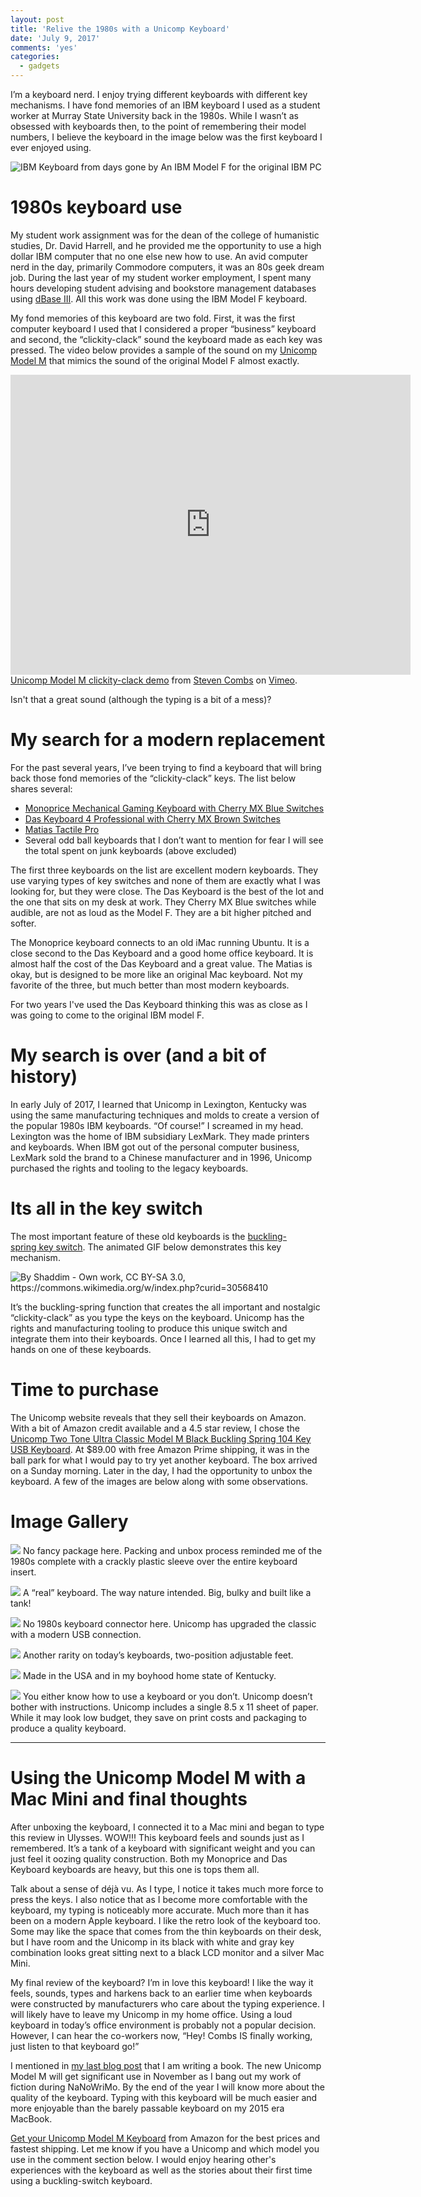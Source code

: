 ```yaml
---
layout: post
title: 'Relive the 1980s with a Unicomp Keyboard'
date: 'July 9, 2017'
comments: 'yes'
categories:
  - gadgets
---
```


I’m a keyboard nerd. I enjoy trying different keyboards with different key mechanisms. I have fond memories of an IBM keyboard I used as a student worker at Murray State University back in the 1980s. While I wasn’t as obsessed with keyboards then, to the point of remembering their model numbers, I believe the keyboard in the image below was the first keyboard I ever enjoyed using.

![][image-1]
An IBM Model F for the original IBM PC

# 1980s keyboard use
My student work assignment was for the dean of the college of humanistic studies, Dr. David Harrell, and he provided me the opportunity to use a high dollar IBM computer that no one else new how to use. An avid computer nerd in the day, primarily Commodore computers, it was an 80s geek dream job. During the last year of my student worker employment, I spent many hours developing student advising and bookstore management databases using [dBase III][1]. All this work was done using the IBM Model F keyboard.

My fond memories of this keyboard are two fold. First, it was the first computer keyboard I used that I considered a proper “business” keyboard and second, the “clickity-clack” sound the keyboard made as each key was pressed. The video below provides a sample of the sound on my [Unicomp Model M][2] that mimics the sound of the original Model F almost exactly.

<iframe src="https://player.vimeo.com/video/224860160" width="640" height="480" frameborder="0" webkitallowfullscreen mozallowfullscreen allowfullscreen></iframe></br><a href="https://vimeo.com/224860160">Unicomp Model M clickity-clack demo</a> from <a href="https://vimeo.com/user20097235">Steven Combs</a> on <a href="https://vimeo.com">Vimeo</a>.</p>

Isn't that a great sound (although the typing is a bit of a mess)? 

# My search for a modern replacement
For the past several years, I’ve been trying to find a keyboard that will bring back those fond memories of the “clickity-clack” keys. The list below shares several:

* [Monoprice Mechanical Gaming Keyboard with Cherry MX Blue Switches][3]
* [Das Keyboard 4 Professional with Cherry MX Brown Switches][4]
* [Matias Tactile Pro][5]
* Several odd ball keyboards that I don’t want to mention for fear I will see the total spent on junk keyboards (above excluded)

The first three keyboards on the list are excellent modern keyboards. They use varying types of key switches and none of them are exactly what I was looking for, but they were close. The Das Keyboard is the best of the lot and the one that sits on my desk at work. They Cherry MX Blue switches while audible, are not as loud as the Model F. They are a bit higher pitched and softer.

The Monoprice keyboard connects to an old iMac running Ubuntu. It is a close second to the Das Keyboard and a good home office keyboard. It is almost half the cost of the Das Keyboard and a great value. The Matias is okay, but is designed to be more like an original Mac keyboard. Not my favorite of the three, but much better than most modern keyboards.

For two years I've used the Das Keyboard thinking this was as close as I was going to come to the original IBM model F.

# My search is over (and a bit of history)
In early July of 2017, I learned that Unicomp in Lexington, Kentucky was using the same manufacturing techniques and molds to create a version of the popular 1980s IBM keyboards. “Of course!” I screamed in my head. Lexington was the home of IBM subsidiary LexMark. They made printers and keyboards. When IBM got out of the personal computer business, LexMark sold the brand to a Chinese manufacturer and in 1996, Unicomp purchased the rights and tooling to the legacy keyboards.

# Its all in the key switch
The most important feature of these old keyboards is the [buckling-spring key switch][6]. The animated GIF below demonstrates this key mechanism.

![][image-2]

It’s the buckling-spring function that creates the all important and nostalgic “clickity-clack” as you type the keys on the keyboard. Unicomp has the rights and manufacturing tooling to produce this unique switch and integrate them into their keyboards. Once I learned all this, I had to get my hands on one of these keyboards.

# Time to purchase
The Unicomp website reveals that they sell their keyboards on Amazon. With a bit of Amazon credit available and a 4.5 star review, I chose the [Unicomp Two Tone Ultra Classic Model M Black Buckling Spring 104 Key USB Keyboard][7]. At $89.00 with free Amazon Prime shipping, it was in the ball park for what I would pay to try yet another keyboard. The box arrived on a Sunday morning. Later in the day, I had the opportunity to unbox the keyboard. A few of the images are below along with some observations.

# Image Gallery

![][image-3]
No fancy package here. Packing and unbox process reminded me of the 1980s complete with a crackly plastic sleeve over the entire keyboard insert.

![][image-4]
A “real” keyboard. The way nature intended. Big, bulky and built like a tank!

![][image-5]
No 1980s keyboard connector here. Unicomp has upgraded the classic with a modern USB connection.

![][image-6]
Another rarity on today’s keyboards, two-position adjustable feet.

![][image-7]
Made in the USA and in my boyhood home state of Kentucky.

![][image-8]
You either know how to use a keyboard or you don’t. Unicomp doesn’t bother with instructions. Unicomp includes a single 8.5 x 11 sheet of paper. While it may look low budget, they save on print costs and packaging to produce a quality keyboard.

---

# Using the Unicomp Model M with a Mac Mini and final thoughts
After unboxing the keyboard, I connected it to a Mac mini and began to type this review in Ulysses. WOW!!! This keyboard feels and sounds just as I remembered. It’s a tank of a keyboard with significant weight and you can just feel it oozing quality construction. Both my Monoprice and Das Keyboard keyboards are heavy, but this one is tops them all.

Talk about a sense of déjà vu. As I type, I notice it takes much more force to press the keys. I also notice that as I become more comfortable with the keyboard, my typing is noticeably more accurate. Much more than it has been on a modern Apple keyboard. I like the retro look of the keyboard too. Some may like the space that comes from the thin keyboards on their desk, but I have room and the Unicomp in its black with white and gray key combination looks great sitting next to a black LCD monitor and a silver Mac Mini.

My final review of the keyboard? I’m in love this keyboard! I like the way it feels, sounds, types and harkens back to an earlier time when keyboards were constructed by manufacturers who care about the typing experience. I will likely have to leave my Unicomp in my home office. Using a loud keyboard in today’s office environment is probably not a popular decision. However, I can hear the co-workers now, “Hey! Combs IS finally working, just listen to that keyboard go!”

I mentioned in [my last blog post][8] that I am writing a book. The new Unicomp Model M will get significant use in November as I bang out my work of fiction during NaNoWriMo. By the end of the year I will know more about the quality of the keyboard. Typing with this keyboard will be much easier and more enjoyable than the barely passable keyboard on my 2015 era MacBook.

[Get your Unicomp Model M Keyboard][9] from Amazon for the best prices and fastest shipping. Let me know if you have a Unicomp and which model you use in the comment section below. I would enjoy hearing other's experiences with the keyboard as well as the stories about their first time using a buckling-switch keyboard.

[1]:	https://en.wikipedia.org/wiki/DBase
[2]:	http://amzn.to/2sDP7XJ
[3]:	http://amzn.to/2sUbV9K
[4]:	http://amzn.to/2twaEo1
[5]:	http://amzn.to/2twnjHQ
[6]:	https://en.wikipedia.org/wiki/Buckling_spring
[7]:	http://amzn.to/2sDP7XJ
[8]:	http://www.stevencombs.com/writing/2017/07/04/book-and-ulysses-timeline.html
[9]:	http://amzn.to/2sDP7XJ

[image-1]:	https://hackadaycom.files.wordpress.com/2016/03/ibm_model_f_xt.png "IBM Keyboard from days gone by"
[image-2]:	https://upload.wikimedia.org/wikipedia/commons/3/3d/Bucklingspring-animation-300ms.gif "By Shaddim - Own work, CC BY-SA 3.0, https://commons.wikimedia.org/w/index.php?curid=30568410"
[image-3]:	https://lh3.googleusercontent.com/kQQkW9DhfT26xH2NR0tADQ-Q1JEt-V35kv5ICUoLo_xRAIggiamXOSJ1SljkLMjOzdViHgi4BeczQUEoCe5V-5b8NMjf40NrO7ULjfmQ3-rsdq4j6FrvNnOf7kpuFRMjrGYY6Ed0mUTtXAdkL0ElUF7LdWSF_AjGi6wz0kcpfWpe2pk2X9BgRSzcfZQl78xyxFq5_emTEGYDjCbiLAuRDGNJdXarZws8cb9Zr9T043szH5JNJ1OEh3A7e7zT6e5aDdRNNXQuvPso7AqeSYYMPP8jlgNJ03OiAlr8mwaF5jzoww5HJ22xdicltOIvmXcjWMuDm_Tnf8QzUJlIqLQbYA7RagvAW8lbyzm4dqhDRTR5ZkKKOjJGAAayPWllai2ZXs-G4fDfmTh_nv5L9WjXR502RTyoaIXIVfsKujgu9_ghLjtxQjNWCKRCO0zkEHmpW1IFaaZxCL7NUMgi2XZfHhNIaitA3D6Y3wiWAl8B6iZ4w4cjAAOts00TNp7VKNjiot2eVRuR0cGFqxPL0Zll-6LgdQH811zMX0_gakpyG_sP1U3f0-uaJZCZ0YsaTpjcLkTL8gbq70__aW4r_i-T-b7cckicG4P93GIsH9GtQMWsTuBPC-94cPwtqg=w1280-h960-no
[image-4]:	https://lh3.googleusercontent.com/PdyCSb8T8kfeRswNxzOf_TfbGZvNf2k_DUl3dZnqXv7679X-BHmGqz8QiSpvlFsz2PgcwS3IpYwFzS2NAOVbi2IAHuB_bDo2CkecZjNRYtHRnj14A5byub9_QLuV-Z4rijB2GDRZJmiv6zKICt7Nl8xz4jpSWDcBDEh9UOWWZsZZd-tUWz9kHpyYk1L7M_0bYtfT_wu5RBNucj_T2K7wruq3WZe3Vf30YcQqJiXyssnrlgKzgGzjztDv23x4pgsKedLyJ5FhgiCtWmh9RbtDPkAg2O8LTFyjH1zQdDgT3DIOpupJpDAsSqZ32fIFJn3BRWuR65CteOWYscw_cxD8aoQmi9BSaDCLgi3K4_Vt-50OcGhOBcAhv_Dej0dMWdOzzVfNZdJk_lOPE-9ibp9uQ-dEZswCiFPdFAYoRoIwiyuq8Sct-g63nTFljDdCvkrkQOxxqxBmEcAdY1X5jP2HOWDc4-wUCB_5BTFBVPN3cGfVyperLAtMHqiQE0qKfKuzTjgnNh94ljFM8aRNrYf-B-jSiT7H0D9MYpFZ10F2aHNjC-Cj8TBXbCK3gj43OymPQuEyfW-n0YAliVDgWwb7wFAf0h7yWak-zbuHwYiUgDBRv5CbuSlZ9f5sfQ=w1280-h960-no
[image-5]:	https://lh3.googleusercontent.com/cmwiX-xHS7s9iCH9pnIJ2Jt7fRqLqLyF6o4hNvBtvhgwPdUf2KXfHc9JlUpXiLBrv6BKvJwTE0qK9hZjRCJXsNfYX7it9XSgnRmcumX8WkgAYbw51yfXd1muYYRKiU-BOzkNqkBdSQsjNH5tWtll3eaunP18gX2NbS62Jcpvzkm-2_C7RKbi01C5AypSNXqyT-xL69R8qfwlihfXRs2YM6NBbSq2avHKQlGx4mWy6aXbmzoBmXOBnAHjuQ1a-MEddI4kk5M44Uf0LP8IjYrYtfaFKiJYLPfivp8LrRIdwWcpsDyhlHJCPTyxW7VRYYqTNbh4765ng8_1lhy0cjW73su0v3KMMhXyiJTNFbcU7VQTTLf7J0H4Ze3z0XPXw5FGBj7snBr6SiyTG7KwRu5Au8qH3I9KKk6DnKF127qvRlCL_OIBRCCXygrWnAb9m2_QpJT_9SuA7BaQzMgrer-tAtkk29r0guh3flMGHHJGogMS-82ZZ1fuExs1rEemIEQsaqMP_sManJvlqH8S0MXfR0ljbxCT_SBTonrWkxVGEz-sespgXUsJWA8gs19mdU8QTFnX_iFmhTO9fLdAIIujKht0M9DXeqic0-8Hes1OOl489XMHte-7hlFp7w=w1280-h960-no
[image-6]:	https://lh3.googleusercontent.com/8sDfeOfwEYPh68eiqghTtt-kXN6KN7QqVslbLS47wc05Qt7CpqSJUn1ykMPadsKCLL1N269EQ_cCMBXT96wPcyvBrYwQ-wF2Ft5B_7F6fCgm7Nni5UQtCviZ3boc-vrKoGfzDnUJud3HjnDPpdQZDcxwRpet9OHfYoN4dToz_qTUnKnBcNa0sdz2OR1IA_-7w8SlbXhlMGNyZSUSJrs2VBLH5ZP4D1YFIKwT6mz9_F-iFk_sAehRbmrksvr6JYEfDEzaSTzG7XtilEUDXVc0Y0WwiF51G81GF--Xs8laB12CvDGWMvKaVnX0a0sJv1xM0oMGoobhcSMF25Ay4oXN5ydBM5Lf_LJf4FhsOcpx5AdknlfU1kBDwZM250h2o2BHMNbIunCHunVY9D32TX2A5KLAT0aeA7dPimX2CDljWxko6g7RGnntijZtU0mZXGPynhoRYzQ2kmXtdYCRQlzjLJgPuSFpBuGgFUyX_9M1yKMwNRH9UveuqIRwX6xKsn2jkU1FV9lOYAhc29-HX80t5wkHglE0nW398xfgLxkmbpJYmMGni9Ub-z6D-bhmHaLqIdZ9TqVDEY9HYwvRMI1_T6mbOTHQeiXF6swHCheee0vzXlUb2iOq-tHG4g=w1280-h960-no
[image-7]:	https://lh3.googleusercontent.com/13MkHkqe6UVgyOHUuC9WhIrD006Zm96DLeNAMlPKICXn5uyRujJkttKSwLO2nKNPN58Vgk_0HpMp74V4R9heAv78BNyaZ3WX7PHzKYtloeDtjq4zsYBNxoL2i3anwfeLAAslZVGk2sVlu3hpQ1MD9QsVr48rEnBTUHyFH17m19xHj1R2_JxSYZdZjbXpAIufSEb-6Ra6xMyARa-fILGfSimAuW8bF5GzR4s8tF2ZvRJX0PzjkaC-lG_GCf5hecOqTpWqbjTmotWigC_Uav3KSUfhipGttvhAt0_wUfq-FKxZEsBI6Uuhwc7CNyja5Ejw7OV-gTHbJBRE0oWmOiYoBeHRmyn7bObVAjTxo1FnbccWUGvd3c651ug-mVJmsrP35ZoLZfH1gpT_oEU9Jk-7gbdY3GBUDTffi35IOCXN2Pw3Rh0B3jwtKMIJ1iwu3znpHdxg1BIu20VWemFf4RL0-6aaRderyOpXMtqx7rzZoCMspvSjUxxwtjlaUWVj4D5PQS9wrEXDbPY1UT2EPIP_La9F8GQhSCH_YpIYBYSa0IB5TzMW3JoHbxwg069BWYy231xDcrq0W7ZLDjsB7c4ZcoeeBXX44kcKbPlJFbcwkwf7P6Hj7zO1LLhvJA=w1658-h933-no
[image-8]:	https://lh3.googleusercontent.com/qJV5cwNT8hKx59wdSoA553F7xoO9XOKBDlJBDeJGCKO8Sefmp3zMS-bqoLxl-SP7p3JajDB9le7xTsEdLK8hTczBnWJGry6RhDT8FtWhiNcPSijlTlATcCJgb46ClgOHalVhvPt3D8U4dbXbjFd45dRCEV606Qh9gDOf_w-ScG6COfTxKvOwQGN22yc2UrPQMHeiOeHzDL4fiEQJ5YI6QWt0yixuUo_aq0O7mk1b5cWtstMZ-utrFsq1-e38T_nAc7B3Fzen3obRavcM_526JH1iz37sC_9LUh_qQXKwqxQujMy2R7rs3_uWEDtVPXeRNyNb4L2T8coFcJEFYjCetZ-XKrcN3EKx5SCcj-AXupDu9Gr_nZNWaljlRZQukcvrdZCWvNEo5p4q7KJc6e146NCJdrPuMxlrMAtZzra59Ebd2P1DudtF7yfdOPRQnJVWwGK1ZPYHK_xxn-ju3TDTCS10GQ0_1D3VsO7fMCwQamnGFfafdr_QAMc-aSvrT55RKsx8N25dcxR-UUNP8v481nsS5xAKr4zDyN1qZJ8KYpR_Tjoy6XrsyNpnzmdHhZxXJhpCq0TJaqBZ-xxqnlPUr7Y1P5-oD9kafyB77UiI5wUIblx-uA2LygXPxw=w1280-h960-no